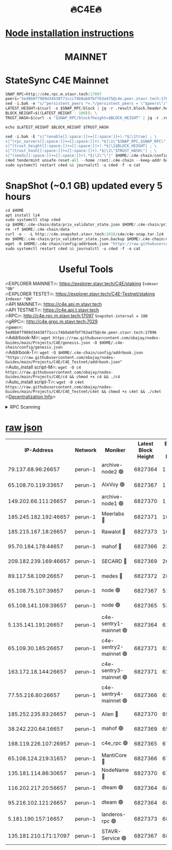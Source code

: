 <h1 align="center"> 🔥C4E🔥</h1>

[Node installation instructions](https://github.com/obajay/nodes-Guides/tree/main/Projects/C4E)
=

<h1 align="center"> MAINNET</h1>

# StateSync C4E Mainnet
```python
SNAP_RPC=http://c4e.rpc.m.stavr.tech:17097
peers="5ed0b8f7989d34438f71ccc74b0ab0fbf763a475@c4e.peer.stavr.tech:17096"
sed -i.bak -e "s/^persistent_peers *=.*/persistent_peers = \"$peers\"/" $HOME/.c4e-chain/config/config.toml
LATEST_HEIGHT=$(curl -s $SNAP_RPC/block | jq -r .result.block.header.height); \
BLOCK_HEIGHT=$((LATEST_HEIGHT - 100)); \
TRUST_HASH=$(curl -s "$SNAP_RPC/block?height=$BLOCK_HEIGHT" | jq -r .result.block_id.hash)

echo $LATEST_HEIGHT $BLOCK_HEIGHT $TRUST_HASH

sed -i.bak -E "s|^(enable[[:space:]]+=[[:space:]]+).*$|\1true| ; \
s|^(rpc_servers[[:space:]]+=[[:space:]]+).*$|\1\"$SNAP_RPC,$SNAP_RPC\"| ; \
s|^(trust_height[[:space:]]+=[[:space:]]+).*$|\1$BLOCK_HEIGHT| ; \
s|^(trust_hash[[:space:]]+=[[:space:]]+).*$|\1\"$TRUST_HASH\"| ; \
s|^(seeds[[:space:]]+=[[:space:]]+).*$|\1\"\"|" $HOME/.c4e-chain/config/config.toml
c4ed tendermint unsafe-reset-all --home /root/.c4e-chain --keep-addr-book
sudo systemctl restart c4ed && journalctl -u c4ed -f -o cat
```
# SnapShot (~0.1 GB) updated every 5 hours
```python
cd $HOME
apt install lz4
sudo systemctl stop c4ed
cp $HOME/.c4e-chain/data/priv_validator_state.json $HOME/.c4e-chain/priv_validator_state.json.backup
rm -rf $HOME/.c4e-chain/data
curl -o - -L http://c4e.snapshot.stavr.tech:1018/c4e/c4e-snap.tar.lz4 | lz4 -c -d - | tar -x -C $HOME/.c4e-chain --strip-components 2
mv $HOME/.c4e-chain/priv_validator_state.json.backup $HOME/.c4e-chain/data/priv_validator_state.json
wget -O $HOME/.c4e-chain/config/addrbook.json "https://raw.githubusercontent.com/obajay/nodes-Guides/main/Projects/C4E/addrbook.json"
sudo systemctl restart c4ed && journalctl -u c4ed -f -o cat
```
 <h1 align="center"> Useful Tools</h1>

🔥EXPLORER MAINNET🔥:  https://explorer.stavr.tech/C4E/staking            `Indexer "ON"` \
🔥EXPLORER TESTET🔥:   https://explorer.stavr.tech/C4E-Testnet/staking     `Indexer "ON"` \
🔥API MAINNET🔥:       https://c4e.api.m.stavr.tech \
🔥API TESTNET🔥:       https://c4e.api.t.stavr.tech \
🔥RPC🔥:               http://c4e.rpc.m.stavr.tech:17097                  `Snapshot-interval = 100` \
🔥gRPC🔥:              http://c4e.grpc.m.stavr.tech:7029 \
🔥peer🔥:              `5ed0b8f7989d34438f71ccc74b0ab0fbf763a475@c4e.peer.stavr.tech:17096` \
🔥Addrbook-M🔥:    ```wget https://raw.githubusercontent.com/obajay/nodes-Guides/main/Projects/C4E/genesis.json -O $HOME/.c4e-chain/config/genesis.json``` \
🔥Addrbook-T🔥:    ```wget -O $HOME/.c4e-chain/config/addrbook.json "https://raw.githubusercontent.com/obajay/nodes-Guides/main/Projects/C4E/C4E_Testnet/addrbook.json"``` \
🔥Auto_install script-M🔥: ```wget -O c4 https://raw.githubusercontent.com/obajay/nodes-Guides/main/Projects/C4E/c4 && chmod +x c4 && ./c4``` \
🔥Auto_install script-T🔥: ```wget -O c4et https://raw.githubusercontent.com/obajay/nodes-Guides/main/Projects/C4E/C4E_Testnet/c4et && chmod +x c4et && ./c4et``` \
🔥[Decentralization Info](https://github.com/obajay/StateSync-snapshots/tree/main/Projects/C4E/Decentralization)🔥




<details>
<summary>RPC Scanning</summary>

<h2 align="center"> We scan nodes in real time every 4 hours. And we provide the final result of RPC endpoints.
We cannot influence the operation of these nodes in any way. </h2>


```python
If Voting Power is higher than 0 --> then the Node is a validator of the network and may be subject to attack and be a potential threat to the chain.
```
```python
We marked such validators with a red symbol
```

</details>

[raw json](https://rpc-check.c4e.stavr.tech/c4e/rpc-c4e-result.json)
=



<table><tr><th>IP-Address</th><th>Network</th><th>Moniker</th><th>Latest Block Height</th><th>Earliest Block Height</th><th>Catching Up</th><th>Tx Index</th><th>Voting Power</th><th>Scan Time</th></tr><tr><td>79.137.68.96:26657</td><td>perun-1</td><td>archive-node2 🟢</td><td>6827364</td><td>1</td><td>False</td><td>on</td><td>0</td><td>2024-01-21T11:01:16.829834218UTC</td></tr><tr><td>65.108.70.119:33657</td><td>perun-1</td><td>AlxVoy 🟢</td><td>6827367</td><td>1</td><td>False</td><td>on</td><td>0</td><td>2024-01-21T11:01:33.304621361UTC</td></tr><tr><td>149.202.66.111:26657</td><td>perun-1</td><td>archive-node1 🟢</td><td>6827370</td><td>1</td><td>False</td><td>on</td><td>0</td><td>2024-01-21T11:01:49.464563920UTC</td></tr><tr><td>185.245.182.192:46657</td><td>perun-1</td><td>Meerlabs 🔴</td><td>6827371</td><td>1051501</td><td>False</td><td>on</td><td>527310</td><td>2024-01-21T11:01:55.005831545UTC</td></tr><tr><td>185.215.167.18:26657</td><td>perun-1</td><td>Rawalot 🔴</td><td>6827373</td><td>1090501</td><td>False</td><td>on</td><td>701423</td><td>2024-01-21T11:02:07.266469797UTC</td></tr><tr><td>95.70.184.178:44657</td><td>perun-1</td><td>mahof 🔴</td><td>6827366</td><td>2342001</td><td>False</td><td>off</td><td>1864189</td><td>2024-01-21T11:01:30.450092583UTC</td></tr><tr><td>209.182.239.169:46657</td><td>perun-1</td><td>SECARD 🔴</td><td>6827369</td><td>2616101</td><td>False</td><td>off</td><td>1136703</td><td>2024-01-21T11:01:44.734658673UTC</td></tr><tr><td>89.117.58.109:26657</td><td>perun-1</td><td>medes 🔴</td><td>6827372</td><td>2826001</td><td>False</td><td>off</td><td>1484927</td><td>2024-01-21T11:02:02.342122083UTC</td></tr><tr><td>65.108.75.107:39657</td><td>perun-1</td><td>node 🟢</td><td>6827367</td><td>5198801</td><td>False</td><td>on</td><td>0</td><td>2024-01-21T11:01:35.751934304UTC</td></tr><tr><td>65.108.141.109:39657</td><td>perun-1</td><td>node 🟢</td><td>6827365</td><td>5303301</td><td>False</td><td>on</td><td>0</td><td>2024-01-21T11:01:19.217335461UTC</td></tr><tr><td>5.135.141.191:26657</td><td>perun-1</td><td>c4e-sentry1-mainnet 🟢</td><td>6827364</td><td>6198001</td><td>False</td><td>on</td><td>0</td><td>2024-01-21T11:01:15.791961929UTC</td></tr><tr><td>65.109.30.185:26657</td><td>perun-1</td><td>c4e-sentry2-mainnet 🟢</td><td>6827371</td><td>6238301</td><td>False</td><td>on</td><td>0</td><td>2024-01-21T11:01:54.709297896UTC</td></tr><tr><td>163.172.18.144:26657</td><td>perun-1</td><td>c4e-sentry3-mainnet 🟢</td><td>6827371</td><td>6239001</td><td>False</td><td>on</td><td>0</td><td>2024-01-21T11:01:55.848689152UTC</td></tr><tr><td>77.55.216.80:26657</td><td>perun-1</td><td>c4e-sentry4-mainnet 🟢</td><td>6827366</td><td>6241001</td><td>False</td><td>on</td><td>0</td><td>2024-01-21T11:01:30.811021601UTC</td></tr><tr><td>185.252.235.83:26657</td><td>perun-1</td><td>Alien 🔴</td><td>6827370</td><td>6502501</td><td>False</td><td>on</td><td>1136703</td><td>2024-01-21T11:01:50.158002055UTC</td></tr><tr><td>38.242.220.64:16657</td><td>perun-1</td><td>mahof 🟢</td><td>6827369</td><td>6545801</td><td>False</td><td>off</td><td>0</td><td>2024-01-21T11:01:47.118273931UTC</td></tr><tr><td>168.119.226.107:26957</td><td>perun-1</td><td>c4e_rpc 🟢</td><td>6827365</td><td>6727365</td><td>False</td><td>on</td><td>0</td><td>2024-01-21T11:01:23.558154054UTC</td></tr><tr><td>65.108.124.219:31657</td><td>perun-1</td><td>MantiCore 🔴</td><td>6827366</td><td>6727366</td><td>False</td><td>off</td><td>193303</td><td>2024-01-21T11:01:30.029786332UTC</td></tr><tr><td>135.181.114.86:30657</td><td>perun-1</td><td>NodeName 🔴</td><td>6827370</td><td>6796001</td><td>False</td><td>off</td><td>140495</td><td>2024-01-21T11:01:49.820577106UTC</td></tr><tr><td>116.202.217.20:56657</td><td>perun-1</td><td>dteam 🟢</td><td>6827364</td><td>6800901</td><td>False</td><td>on</td><td>0</td><td>2024-01-21T11:01:16.062534517UTC</td></tr><tr><td>95.216.102.121:26657</td><td>perun-1</td><td>dteam 🟢</td><td>6827364</td><td>6814501</td><td>False</td><td>on</td><td>0</td><td>2024-01-21T11:01:16.424441741UTC</td></tr><tr><td>5.181.190.157:16657</td><td>perun-1</td><td>landeros-rpc 🟢</td><td>6827373</td><td>6823501</td><td>False</td><td>on</td><td>0</td><td>2024-01-21T11:02:06.907436754UTC</td></tr><tr><td>135.181.210.171:17097</td><td>perun-1</td><td>STAVR-Service 🟢</td><td>6827367</td><td>6826801</td><td>False</td><td>on</td><td>0</td><td>2024-01-21T11:01:36.206705916UTC</td></tr></table>
